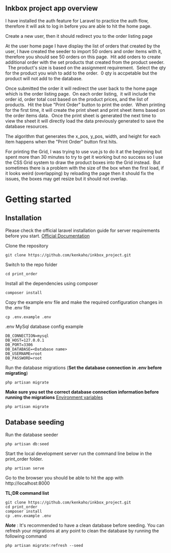 ## Inkbox project app overview

I have installed the auth feature for Laravel to practice the auth flow, therefore it will ask to log in before you are able to hit the home page.

Create a new user, then it should redirect you to the order listing page

At the user home page I have display the list of orders that created by the user, I have created the seeder to import 50 orders and order items with it,
therefore you should see 50 orders on this page.  Hit add orders to create additional order with the set products that created from the product seeder.  
The product's size is based on the assignment requirement.  Select the qty for the product you wish to add to the order.  0 qty is accpetable 
but the product will not add to the database.

Once submitted the order it will redirect the user back to the home page which is the order listing page.  On each order listing, 
it will include the order id, order total cost based on the product prices, and the list of products.  Hit the blue "Print Order" 
button to print the order.  When printing for the first time, it will create the print sheet and print sheet items based on the order items data.  Once the print sheet is generated the next time to view the sheet it will directly load the data previously generated to save the database resources.

The algorithm that generates the x_pos, y_pos, width, and height for each item happens when the "Print Order" button first hits.

For printing the Grid, I was trying to use vue.js to do it at the beginning but spent more than 30 minutes to try to get it working but no success so I use the 
CSS Grid system to draw the product boxes into the Grid instead.  But sometimes there is a problem with the size of the box when the first load, if it looks weird (overlapping) by reloading the page then it should fix the issues, the boxes may get resize but it should not overlap.


# Getting started

## Installation

Please check the official laravel installation guide for server requirements before you start. [Official Documentation](https://laravel.com/docs/5.4/installation#installation)


Clone the repository

    git clone https://github.com/kenkaho/inkbox_project.git

Switch to the repo folder

    cd print_order

Install all the dependencies using composer

    composer install

Copy the example env file and make the required configuration changes in the .env file

    cp .env.example .env

.env MySql database config example

    DB_CONNECTION=mysql
    DB_HOST=127.0.0.1
    DB_PORT=3306
    DB_DATABASE=<Database name>
    DB_USERNAME=root
    DB_PASSWORD=root

Run the database migrations (**Set the database connection in .env before migrating**)

    php artisan migrate
    
**Make sure you set the correct database connection information before running the migrations** [Environment variables](#environment-variables)

    php artisan migrate

## Database seeding

Run the database seeder

    php artisan db:seed

Start the local development server run the command line below in the print_order folder.

    php artisan serve

Go to the browser you should be able to hit the app with http://localhost:8000

**TL;DR command list**

    git clone https://github.com/kenkaho/inkbox_project.git
    cd print_order
    composer install
    cp .env.example .env 
    

***Note*** : It's recommended to have a clean database before seeding. You can refresh your migrations at any point to clean the database by running the following command

    php artisan migrate:refresh --seed
